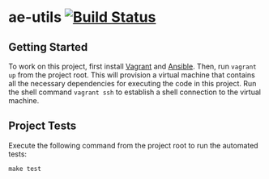 # ae-utils [![Build Status](https://travis-ci.org/wfmu/ae-utils.svg?branch=master)](https://travis-ci.org/wfmu/ae-utils)

## Getting Started

To work on this project, first install [Vagrant](https://www.vagrantup.com/)
and [Ansible](http://www.ansible.com/home). Then, run `vagrant up` from the
project root. This will provision a virtual machine that contains all the
necessary dependencies for executing the code in this project. Run the shell
command `vagrant ssh` to establish a shell connection to the virtual machine.

## Project Tests

Execute the following command from the project root to run the automated tests:

    make test
